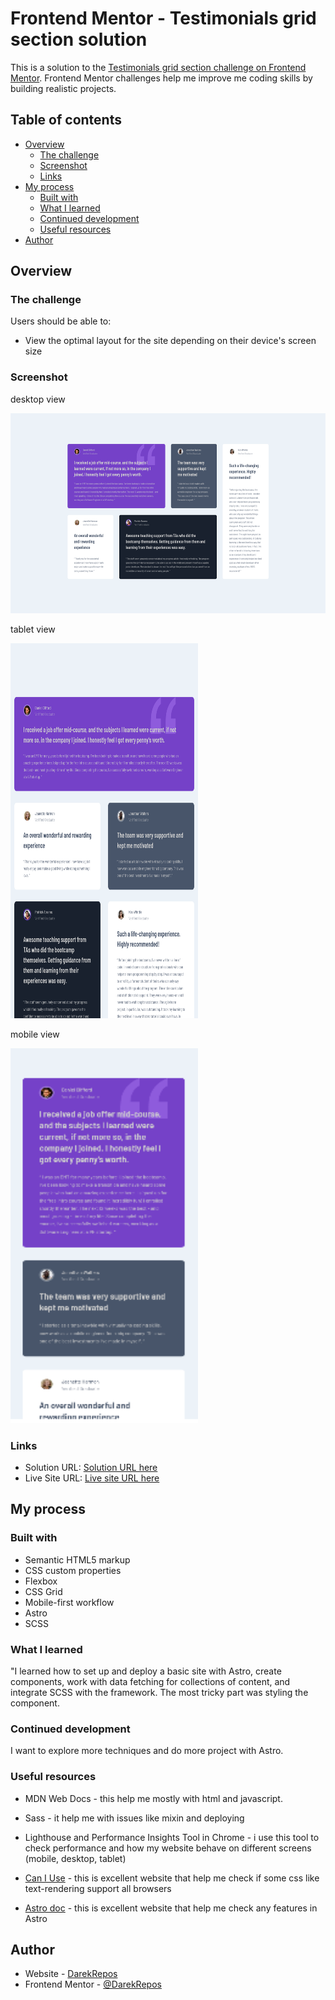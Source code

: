# Frontend Mentor - Testimonials grid section solution

This is a solution to the [Testimonials grid section challenge on Frontend Mentor](https://www.frontendmentor.io/challenges/testimonials-grid-section-Nnw6J7Un7). Frontend Mentor challenges help me improve me coding skills by building realistic projects. 

## Table of contents

- [Overview](#overview)
  - [The challenge](#the-challenge)
  - [Screenshot](#screenshot)
  - [Links](#links)
- [My process](#my-process)
  - [Built with](#built-with)
  - [What I learned](#what-i-learned)
  - [Continued development](#continued-development)
  - [Useful resources](#useful-resources)
- [Author](#author)



## Overview

### The challenge

Users should be able to:

- View the optimal layout for the site depending on their device's screen size

### Screenshot


desktop view

<img alt="desktop view screenshot" src="./docs/screenshots/screenshot-desktop.png" width="600" height="320">

tablet view

<img alt="mobile view screenshot" src="./docs/screenshots/screenshot-tablet.png" width="300" height="600">

mobile view

<img alt="mobile view screenshot" src="./docs/screenshots/screenshot-mobile.png" width="300" height="600">


### Links

- Solution URL: [Solution URL here](https://your-solution-url.com)
- Live Site URL: [Live site URL here](https:/DarekRepos.github.io/Testimonials-grid-section/)

## My process

### Built with

- Semantic HTML5 markup
- CSS custom properties
- Flexbox
- CSS Grid
- Mobile-first workflow
- Astro
- SCSS


### What I learned

"I learned how to set up and deploy a basic site with Astro, create components, work with data fetching for collections of content, and integrate SCSS with the framework. The most tricky part was styling the component. 

### Continued development

I want to explore more techniques and do more project with Astro. 

### Useful resources


- MDN Web Docs - this help me mostly with html and javascript. 

- Sass - it help me with issues like mixin and deploying

- Lighthouse and Performance Insights Tool in Chrome - i use this tool to check performance and how my website behave on different screens (mobile, desktop, tablet)

- [Can I Use](https://caniuse.com) - this is excellent website that help me check if some css like text-rendering support all browsers

- [Astro doc](https://docs.astro.build/pl/getting-started/) - this is excellent website that help me check any features in Astro


## Author
- Website - [DarekRepos](https://github.com/DarekRepos)
- Frontend Mentor - [@DarekRepos](https://www.frontendmentor.io/profile/DarekRepos)
